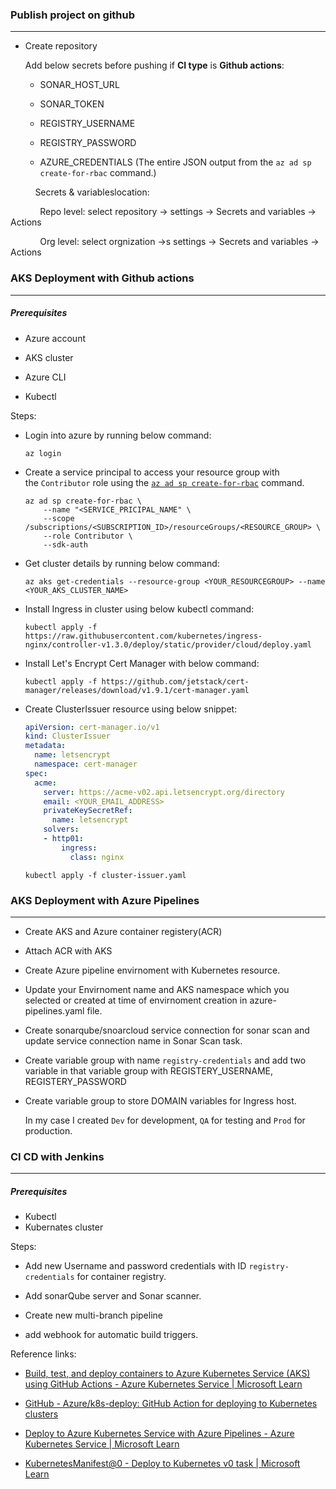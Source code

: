 ### Publish project on github

****

- Create repository
  
  Add below secrets before pushing if **CI  type** is **Github actions**:
  
  - SONAR_HOST_URL
  
  - SONAR_TOKEN
  
  - REGISTRY_USERNAME
  
  - REGISTRY_PASSWORD
  
  - AZURE_CREDENTIALS (The entire JSON output from the `az ad sp create-for-rbac` command.)

          Secrets & variableslocation: 

            Repo level: select repository -> settings -> Secrets and variables -> Actions

            Org level: select orgnization ->s settings -> Secrets and variables -> Actions


### AKS Deployment with Github actions

****

##### Prerequisites

- Azure account

- AKS cluster

- Azure CLI

- Kubectl

Steps:

- Login into azure by running below command:
  
  ```
  az login
  ```

- Create a service principal to access your resource group with the `Contributor` role using the [`az ad sp create-for-rbac`](https://learn.microsoft.com/en-us/cli/azure/ad/sp#az-ad-sp-create-for-rbac) command.
  
  ```
  az ad sp create-for-rbac \
      --name "<SERVICE_PRICIPAL_NAME" \
      --scope /subscriptions/<SUBSCRIPTION_ID>/resourceGroups/<RESOURCE_GROUP> \
      --role Contributor \
      --sdk-auth
  ```

- Get cluster details by running below command:
  
  ```
  az aks get-credentials --resource-group <YOUR_RESOURCEGROUP> --name <YOUR_AKS_CLUSTER_NAME>
  ```

- Install Ingress in cluster using below kubectl command:
  
  ```
  kubectl apply -f https://raw.githubusercontent.com/kubernetes/ingress-nginx/controller-v1.3.0/deploy/static/provider/cloud/deploy.yaml
  ```

- Install Let's Encrypt Cert Manager with below command:
  
  ```
  kubectl apply -f https://github.com/jetstack/cert-manager/releases/download/v1.9.1/cert-manager.yaml
  ```

- Create ClusterIssuer resource using below snippet:
  
  ```yaml
  apiVersion: cert-manager.io/v1
  kind: ClusterIssuer
  metadata:
    name: letsencrypt
    namespace: cert-manager
  spec:
    acme:
      server: https://acme-v02.api.letsencrypt.org/directory
      email: <YOUR_EMAIL_ADDRESS>
      privateKeySecretRef:
        name: letsencrypt
      solvers:
      - http01:
          ingress:
            class: nginx
  ```

  ```
  kubectl apply -f cluster-issuer.yaml
  ```

### AKS Deployment with Azure Pipelines

****

- Create AKS and Azure container registery(ACR)

- Attach ACR with AKS

- Create Azure pipeline envirnoment with Kubernetes resource.

- Update your Envirnoment name and AKS namespace which you selected or created at time of envirnoment creation in azure-pipelines.yaml file.

- Create sonarqube/snoarcloud service connection for sonar scan and update service connection name in Sonar Scan task.

- Create variable group with name `registry-credentials` and add two variable in that variable group with REGISTERY_USERNAME, REGISTERY_PASSWORD

- Create variable group to store DOMAIN variables for Ingress host.
  
  In my case I created `Dev` for development, `QA` for testing and `Prod` for production.  


### CI CD with Jenkins

****
##### Prerequisites
  - Kubectl
  - Kubernates cluster

Steps:

- Add new Username and password credentials with ID `registry-credentials` for container registry.

- Add sonarQube server and Sonar scanner.

- Create new multi-branch pipeline

- add webhook for automatic build triggers.


Reference links:

- [Build, test, and deploy containers to Azure Kubernetes Service (AKS) using GitHub Actions - Azure Kubernetes Service | Microsoft Learn](https://learn.microsoft.com/en-us/azure/aks/kubernetes-action)

- [GitHub - Azure/k8s-deploy: GitHub Action for deploying to Kubernetes clusters](https://github.com/Azure/k8s-deploy)

- [Deploy to Azure Kubernetes Service with Azure Pipelines - Azure Kubernetes Service | Microsoft Learn](https://learn.microsoft.com/en-us/azure/aks/devops-pipeline?tabs=cli&pivots=pipelines-yaml)

- [KubernetesManifest@0 - Deploy to Kubernetes v0 task | Microsoft Learn](https://learn.microsoft.com/en-us/azure/devops/pipelines/tasks/reference/kubernetes-manifest-v0?view=azure-pipelines)
